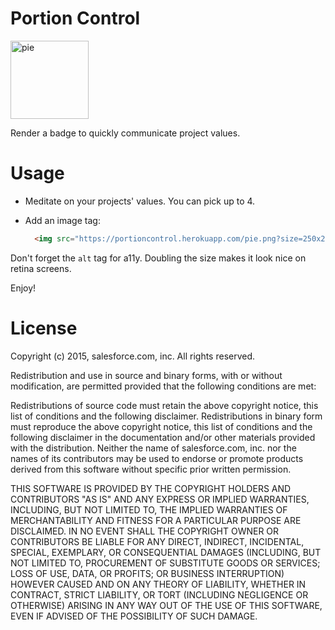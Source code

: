 # Portion Control

<img src="http://portioncontrol.herokuapp.com/pie.png?size=250x250&performance=65&readabilty=15&scalability=20" alt="pie" width=125 height=125 />


Render a badge to quickly communicate project values.


# Usage

  * Meditate on your projects' values. You can pick up to 4.

  * Add an image tag:

    ```html
      <img src="https://portioncontrol.herokuapp.com/pie.png?size=250x250&performance=65&readabilty=15&scalability=20" alt="pie chart showing performance: 65, readability: 15, scalability: 20" width=125 height=125 />
    ```

Don't forget the `alt` tag for a11y. Doubling the size makes it look nice on retina screens.

Enjoy!

# License

Copyright (c) 2015, salesforce.com, inc. All rights reserved.

Redistribution and use in source and binary forms, with or without modification, are permitted provided that the following conditions are met:

Redistributions of source code must retain the above copyright notice, this list of conditions and the following disclaimer. Redistributions in binary form must reproduce the above copyright notice, this list of conditions and the following disclaimer in the documentation and/or other materials provided with the distribution. Neither the name of salesforce.com, inc. nor the names of its contributors may be used to endorse or promote products derived from this software without specific prior written permission.

THIS SOFTWARE IS PROVIDED BY THE COPYRIGHT HOLDERS AND CONTRIBUTORS "AS IS" AND ANY EXPRESS OR IMPLIED WARRANTIES, INCLUDING, BUT NOT LIMITED TO, THE IMPLIED WARRANTIES OF MERCHANTABILITY AND FITNESS FOR A PARTICULAR PURPOSE ARE DISCLAIMED. IN NO EVENT SHALL THE COPYRIGHT OWNER OR CONTRIBUTORS BE LIABLE FOR ANY DIRECT, INDIRECT, INCIDENTAL, SPECIAL, EXEMPLARY, OR CONSEQUENTIAL DAMAGES (INCLUDING, BUT NOT LIMITED TO, PROCUREMENT OF SUBSTITUTE GOODS OR SERVICES; LOSS OF USE, DATA, OR PROFITS; OR BUSINESS INTERRUPTION) HOWEVER CAUSED AND ON ANY THEORY OF LIABILITY, WHETHER IN CONTRACT, STRICT LIABILITY, OR TORT (INCLUDING NEGLIGENCE OR OTHERWISE) ARISING IN ANY WAY OUT OF THE USE OF THIS SOFTWARE, EVEN IF ADVISED OF THE POSSIBILITY OF SUCH DAMAGE.

